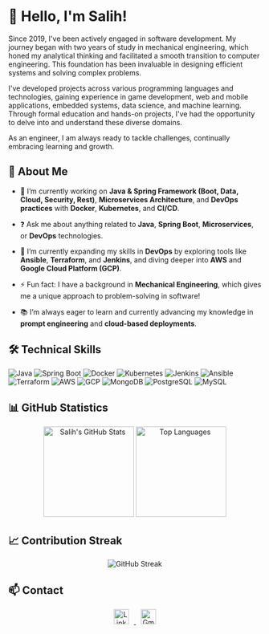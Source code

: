 # 👋 Hello, I'm Salih!

Since 2019, I've been actively engaged in software development. My journey began with two years of study in mechanical engineering, which honed my analytical thinking and facilitated a smooth transition to computer engineering. This foundation has been invaluable in designing efficient systems and solving complex problems.

I've developed projects across various programming languages and technologies, gaining experience in game development, web and mobile applications, embedded systems, data science, and machine learning. Through formal education and hands-on projects, I've had the opportunity to delve into and understand these diverse domains.

As an engineer, I am always ready to tackle challenges, continually embracing learning and growth. 

## 🚀 About Me

- 🔭 I’m currently working on **Java & Spring Framework (Boot, Data, Cloud, Security, Rest)**, **Microservices Architecture**, and **DevOps practices** with **Docker**, **Kubernetes**, and **CI/CD**.

- ❓ Ask me about anything related to **Java**, **Spring Boot**, **Microservices**, or **DevOps** technologies.

- 🌱 I’m currently expanding my skills in **DevOps** by exploring tools like **Ansible**, **Terraform**, and **Jenkins**, and diving deeper into **AWS** and **Google Cloud Platform (GCP)**.

- ⚡ Fun fact: I have a background in **Mechanical Engineering**, which gives me a unique approach to problem-solving in software!

- 📚 I’m always eager to learn and currently advancing my knowledge in **prompt engineering** and **cloud-based deployments**.


## 🛠️ Technical Skills

![Java](https://skillicons.dev/icons?i=java)
![Spring Boot](https://skillicons.dev/icons?i=spring)
![Docker](https://skillicons.dev/icons?i=docker)
![Kubernetes](https://skillicons.dev/icons?i=kubernetes)
![Jenkins](https://skillicons.dev/icons?i=jenkins)
![Ansible](https://skillicons.dev/icons?i=ansible)
![Terraform](https://skillicons.dev/icons?i=terraform)
![AWS](https://skillicons.dev/icons?i=aws)
![GCP](https://skillicons.dev/icons?i=gcp)
![MongoDB](https://skillicons.dev/icons?i=mongodb)
![PostgreSQL](https://skillicons.dev/icons?i=postgres)
![MySQL](https://skillicons.dev/icons?i=mysql)

## 📊 GitHub Statistics

<p align="center">
  <img src="https://github-readme-stats.vercel.app/api?username=AbdullahSalihOner&show_icons=true&theme=radical" alt="Salih's GitHub Stats" height="180em"/>
  <img src="https://github-readme-stats.vercel.app/api/top-langs/?username=AbdullahSalihOner&layout=compact&theme=radical" alt="Top Languages" height="180em"/>
</p>

## 📈 Contribution Streak

<p align="center">
  <img src="https://streak-stats.demolab.com/?user=AbdullahSalihOner&theme=radical" alt="GitHub Streak" />
</p>

## 📫 Contact

<p align="center">
  <a href="https://www.linkedin.com/in/abdullahsalihoner/" target="_blank">
    <img src="https://cdn.jsdelivr.net/npm/simple-icons@v3/icons/linkedin.svg" alt="LinkedIn" height="30" width="30" style="margin-right: 10px;" />
  </a>
  <a href="mailto:riyadlioner00@gmail.com">
    <img src="https://cdn.jsdelivr.net/npm/simple-icons@v3/icons/gmail.svg" alt="Gmail" height="30" width="30" style="margin-left: 10px;" />
  </a>
</p>

